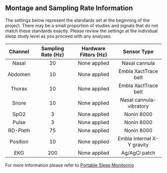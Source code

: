 ## Montage and Sampling Rate Information

The settings below represent the standards set at the beginning of the project. There may be a small proportion of studies and signals that do not match these standards exactly. Please review the settings at the individual sleep study level as you proceed with any analyses.

|  Channel  |  Sampling Rate (Hz)  |  Hardware Filters (Hz)  |       Sensor Type          |
|:---------:|:--------------------:|:-----------------------:|:--------------------------:|
| Nasal     |   20                 | None applied            | Nasal cannula              |
| Abdomen   |   10                 | None applied            | Embla XactTrace belt       |
| Thorax    |   10                 | None applied            | Embla XactTrace belt       |
| Snore     |   10                 | None applied            | Nasal cannula-vibratory    |
| SpO2      |    3                 | None applied            | Nonin 8000                 |
| Pulse     |    3                 | None applied            | Nonin 8000                 |
| RD-Pleth  |   75                 | None applied            | Nonin 8000                 |
| Position  |   10                 | None applied            | Embla internal X-Y gravity |
| EKG       |  200                 | None applied            | Ag/AgCl patch              |

For more information please refer to [Portable Sleep Monitoring](:pages_path:/manuals/portable-sleep-monitoring)
